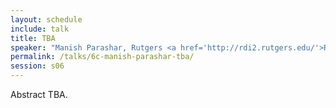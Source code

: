 ```yaml
---
layout: schedule
include: talk
title: TBA
speaker: "Manish Parashar, Rutgers <a href='http://rdi2.rutgers.edu/'>RDI²</a> institute and <a href='http://nsfcac.rutgers.edu/'>CAC</a> center director"
permalink: /talks/6c-manish-parashar-tba/
session: s06
---
```


Abstract TBA.
